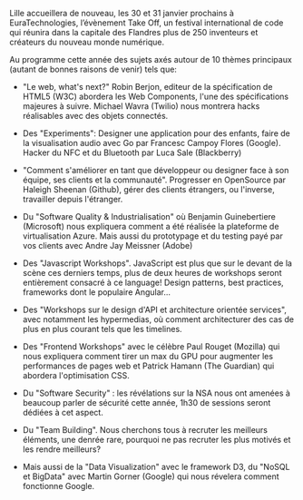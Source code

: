 Lille accueillera de nouveau, les 30 et 31 janvier prochains à EuraTechnologies, l’évènement Take Off, un festival international de code qui réunira dans la capitale des Flandres plus de 250 inventeurs et créateurs du nouveau monde numérique.

Au programme cette année des sujets axés autour de 10 thèmes principaux (autant de bonnes raisons de venir) tels que:

- "Le web, what's next?" Robin Berjon, editeur de la spécification de HTML5 (W3C) abordera les Web Components, l'une des spécifications majeures à suivre. Michael Wavra (Twilio) nous montrera hacks réalisables avec des objets connectés.

- Des "Experiments": Designer une application pour des enfants, faire de la visualisation audio avec Go par Francesc Campoy Flores (Google). Hacker du NFC et du Bluetooth par Luca Sale (Blackberry)

- "Comment s'améliorer en tant que développeur ou designer face à son équipe, ses clients et la communauté". Progresser en OpenSource par Haleigh Sheenan (Github), gérer des clients étrangers, ou l'inverse, travailler depuis l'étranger.

- Du "Software Quality & Industrialisation" où Benjamin Guinebertiere (Microsoft) nous expliquera comment a été réalisée la plateforme de virtualisation Azure. Mais aussi du prototypage et du testing payé par vos clients avec Andre Jay Meissner (Adobe)

- Des "Javascript Workshops". JavaScript est plus que sur le devant de la scène ces derniers temps, plus de deux heures de workshops seront entièrement consacré à ce language! Design patterns, best practices, frameworks dont le populaire Angular...

- Des "Workshops sur le design d'API et architecture orientée services", avec notamment les hypermedias, où comment architecturer des cas de plus en plus courant tels que les timelines.

- Des "Frontend Workshops" avec le célèbre Paul Rouget (Mozilla) qui nous expliquera comment tirer un max du GPU pour augmenter les performances de pages web et Patrick Hamann (The Guardian) qui abordera l'optimisation CSS.

- Du "Software Security" : les révélations sur la NSA nous ont amenées à beaucoup parler de sécurité cette année, 1h30 de sessions seront dédiées à cet aspect.

- Du "Team Building". Nous cherchons tous à recruter les meilleurs éléments, une denrée rare, pourquoi ne pas recruter les plus motivés et les rendre meilleurs?

- Mais aussi de la "Data Visualization" avec le framework D3, du "NoSQL et BigData" avec Martin Gorner (Google) qui nous révelera comment fonctionne Google.


